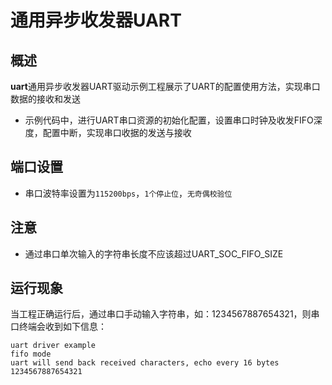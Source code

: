 # 通用异步收发器UART

## 概述

**uart**通用异步收发器UART驱动示例工程展示了UART的配置使用方法，实现串口数据的接收和发送
- 示例代码中，进行UART串口资源的初始化配置，设置串口时钟及收发FIFO深度，配置中断，实现串口收据的发送与接收

## 端口设置

-  串口波特率设置为``115200bps``，``1个停止位``，``无奇偶校验位``

## 注意

- 通过串口单次输入的字符串长度不应该超过UART_SOC_FIFO_SIZE

## 运行现象

当工程正确运行后，通过串口手动输入字符串，如：1234567887654321，则串口终端会收到如下信息：
```console
uart driver example
fifo mode
uart will send back received characters, echo every 16 bytes
1234567887654321
```
